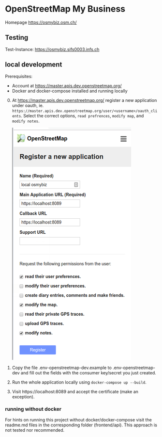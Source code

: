 # OpenStreetMap My Business 

Homepage https://osmybiz.osm.ch/ 

## Testing

Test-Instance: https://osmybiz.sifs0003.infs.ch

## local development

Prerequisites: 

* Account at https://master.apis.dev.openstreetmap.org/
* Docker and docker-compose installed and running locally

0. At https://master.apis.dev.openstreetmap.org/ register a new application under oauth,
    ie. `https://master.apis.dev.openstreetmap.org/user/<username>/oauth_clients`.
    Select the correct options, `read prefrences`, `modify map`, and `modify notes`.

    ![](./documentation_images/selection-for-osm-auth.png)

1. Copy the file .env-openstreetmap-dev.example to .env-openstreetmap-dev and fill out the
fields with the consumer key/secret you just created.

2. Run the whole application locally using `docker-compose up --build`. 

3. Visit https://localhost:8089 and accept the certificate (make an exception).

### running without docker

For hints on running this project without docker/docker-compose 
visit the readme.md files in the corresponding folder (frontend/api).
This approach is not tested nor recommended.
